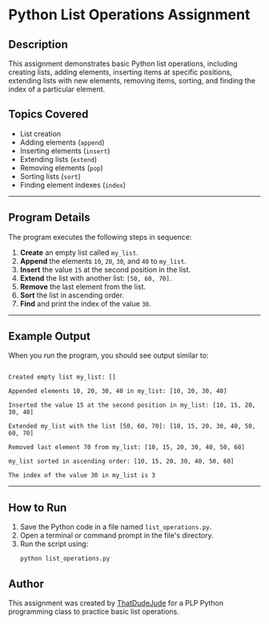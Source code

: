 # Python List Operations Assignment

## Description
This assignment demonstrates basic Python list operations, including creating lists, adding elements, inserting items at specific positions, extending lists with new elements, removing items, sorting, and finding the index of a particular element.

## Topics Covered

* List creation
* Adding elements (`append`)
* Inserting elements (`insert`)
* Extending lists (`extend`)
* Removing elements (`pop`)
* Sorting lists (`sort`)
* Finding element indexes (`index`)

---

## Program Details

The program executes the following steps in sequence:

1. **Create** an empty list called `my_list`.
2. **Append** the elements `10`, `20`, `30`, and `40` to `my_list`.
3. **Insert** the value `15` at the second position in the list.
4. **Extend** the list with another list: `[50, 60, 70]`.
5. **Remove** the last element from the list.
6. **Sort** the list in ascending order.
7. **Find** and print the index of the value `30`.

---

## Example Output
When you run the program, you should see output similar to:

```

Created empty list my_list: []

Appended elements 10, 20, 30, 40 in my_list: [10, 20, 30, 40]

Inserted the value 15 at the second position in my_list: [10, 15, 20, 30, 40]

Extended my_list with the list [50, 60, 70]: [10, 15, 20, 30, 40, 50, 60, 70]

Removed last element 70 from my_list: [10, 15, 20, 30, 40, 50, 60]

my_list sorted in ascending order: [10, 15, 20, 30, 40, 50, 60]

The index of the value 30 in my_list is 3

```

---

##  How to Run
1. Save the Python code in a file named `list_operations.py`.
2. Open a terminal or command prompt in the file's directory.
3. Run the script using:
   ```bash
   python list_operations.py
    ```

## Author

This assignment was created by [ThatDudeJude](https://github.com/ThatDudeJude) for a PLP Python programming class to practice basic list operations.
